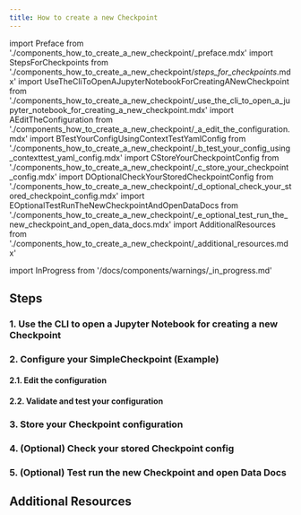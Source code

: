 ```yaml
---
title: How to create a new Checkpoint
---
```


import Preface from './components_how_to_create_a_new_checkpoint/_preface.mdx'
import StepsForCheckpoints from './components_how_to_create_a_new_checkpoint/_steps_for_checkpoints_.mdx'
import UseTheCliToOpenAJupyterNotebookForCreatingANewCheckpoint from './components_how_to_create_a_new_checkpoint/_use_the_cli_to_open_a_jupyter_notebook_for_creating_a_new_checkpoint.mdx'
import AEditTheConfiguration from './components_how_to_create_a_new_checkpoint/_a_edit_the_configuration.mdx'
import BTestYourConfigUsingContextTestYamlConfig from './components_how_to_create_a_new_checkpoint/_b_test_your_config_using_contexttest_yaml_config.mdx'
import CStoreYourCheckpointConfig from './components_how_to_create_a_new_checkpoint/_c_store_your_checkpoint_config.mdx'
import DOptionalCheckYourStoredCheckpointConfig from './components_how_to_create_a_new_checkpoint/_d_optional_check_your_stored_checkpoint_config.mdx'
import EOptionalTestRunTheNewCheckpointAndOpenDataDocs from './components_how_to_create_a_new_checkpoint/_e_optional_test_run_the_new_checkpoint_and_open_data_docs.mdx'
import AdditionalResources from './components_how_to_create_a_new_checkpoint/_additional_resources.mdx'

import InProgress from '/docs/components/warnings/_in_progress.md'

<InProgress />

<Preface />

<StepsForCheckpoints />

## Steps

### 1. Use the CLI to open a Jupyter Notebook for creating a new Checkpoint
<UseTheCliToOpenAJupyterNotebookForCreatingANewCheckpoint />

### 2. Configure your SimpleCheckpoint (Example)

#### 2.1. Edit the configuration
<AEditTheConfiguration />

#### 2.2. Validate and test your configuration
<BTestYourConfigUsingContextTestYamlConfig />

### 3. Store your Checkpoint configuration
<CStoreYourCheckpointConfig />

### 4. (Optional) Check your stored Checkpoint config
<DOptionalCheckYourStoredCheckpointConfig />

### 5. (Optional) Test run the new Checkpoint and open Data Docs
<EOptionalTestRunTheNewCheckpointAndOpenDataDocs />

## Additional Resources
<AdditionalResources />

